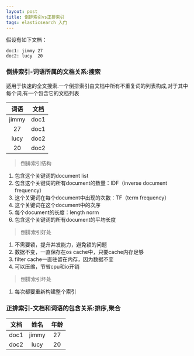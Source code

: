 ```yaml
---
layout: post
title: 倒排索引vs正排索引
tags: elasticsearch 入门
---
```


假设有如下文档：
```
doc1: jimmy 27
doc2: lucy  20
```


### 倒排索引-词语所属的文档关系:搜索
适用于快速的全文搜索.一个倒排索引由文档中所有不重复词的列表构成,对于其中每个词,有一个包含它的文档列表

| 词语  | 文档 |
| :-:  | :-: | 
| jimmy| doc1 | 
| 27   | doc1 | 
| lucy | doc2 | 
| 20   | doc2 | 

> 倒排索引结构
1. 包含这个关键词的document list
2. 包含这个关键词的所有document的数量：IDF（inverse document frequency）
3. 这个关键词在每个document中出现的次数：TF（term frequency）
4. 这个关键词在这个document中的次序
5. 每个document的长度：length norm
6. 包含这个关键词的所有document的平均长度

> 倒排索引好处
1. 不需要锁，提升并发能力，避免锁的问题
2. 数据不变，一直保存在os cache中，只要cache内存足够
3. filter cache一直驻留在内存，因为数据不变
4. 可以压缩，节省cpu和io开销

> 倒排索引坏处
1. 每次都要重新构建整个索引


### 正排索引-文档和词语的包含关系:排序,聚合
|文档  | 姓名  | 年龄|
| :-: | :-:  | :-: | 
| doc1| jimmy | 27 |
| doc2| lucy  | 20 |


